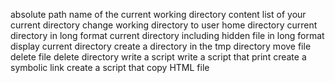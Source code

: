 absolute path name of the current working  directory
content list of your current directory
change working directory to user home directory
current directory in long format
current directory including hidden file in long format
display current directory
create a directory in the tmp directory
move file
delete file
delete directory
write a script
write a script that print
create a symbolic link
create a script that copy HTML file
